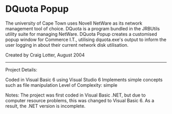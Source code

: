 DQuota Popup
============

The university of Cape Town uses Novell NetWare as its network management tool of choice. DQuota is a program bundled in the JRBUtils utility suite for managing NetWare. DQuota Popup creates a customised popup window for Commerce I.T., utilising dquota.exe's output to inform the user logging in about their current network disk utilisation.

Created by Craig Lotter, August 2004

*********************************

Project Details:

Coded in Visual Basic 6 using Visual Studio 6
Implements simple concepts such as file manipulation
Level of Complexity: simple

Notes: The project was first coded in Visual Basic .NET, but due to computer resource problems, this was changed to Visual Basic 6. As a result, the .NET version is incomplete.
